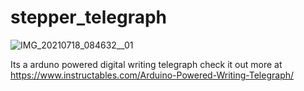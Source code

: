# stepper_telegraph

![IMG_20210718_084632__01](https://user-images.githubusercontent.com/85446029/126055438-8c87d0fd-a164-482f-a678-afd2c0f8685e.jpg)

Its a arduno powered digital writing telegraph
check it out more at https://www.instructables.com/Arduino-Powered-Writing-Telegraph/
